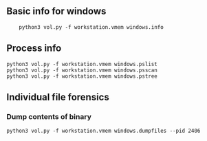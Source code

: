 ## Basic info for windows 
		python3 vol.py -f workstation.vmem windows.info

## Process info
	python3 vol.py -f workstation.vmem windows.pslist
	python3 vol.py -f workstation.vmem windows.psscan
	python3 vol.py -f workstation.vmem windows.pstree


## Individual file forensics
### Dump contents of binary
	python3 vol.py -f workstation.vmem windows.dumpfiles --pid 2406